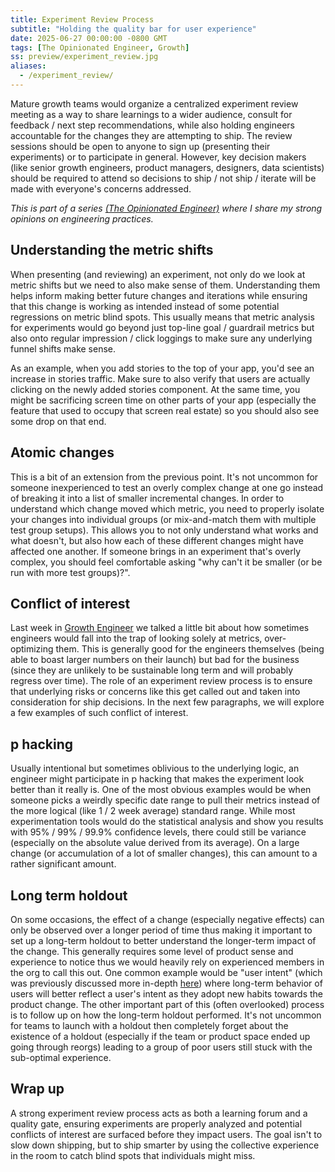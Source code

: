 ```yaml
---
title: Experiment Review Process
subtitle: "Holding the quality bar for user experience"
date: 2025-06-27 00:00:00 -0800 GMT
tags: [The Opinionated Engineer, Growth]
ss: preview/experiment_review.jpg
aliases:
  - /experiment_review/
---
```


Mature growth teams would organize a centralized experiment review meeting as a way to share learnings to a wider audience, consult for feedback / next step recommendations, while also holding engineers accountable for the changes they are attempting to ship. The review sessions should be open to anyone to sign up (presenting their experiments) or to participate in general. However, key decision makers (like senior growth engineers, product managers, designers, data scientists) should be required to attend so decisions to ship / not ship / iterate will be made with everyone's concerns addressed.

_This is part of a series [(The Opinionated Engineer)](/blog/2025-05-04-the-opinionated-engineer/) where I share my strong opinions on engineering practices._

## Understanding the metric shifts

When presenting (and reviewing) an experiment, not only do we look at metric shifts but we need to also make sense of them. Understanding them helps inform making better future changes and iterations while ensuring that this change is working as intended instead of some potential regressions on metric blind spots. This usually means that metric analysis for experiments would go beyond just top-line goal / guardrail metrics but also onto regular impression / click loggings to make sure any underlying funnel shifts make sense.

As an example, when you add stories to the top of your app, you'd see an increase in stories traffic. Make sure to also verify that users are actually clicking on the newly added stories component. At the same time, you might be sacrificing screen time on other parts of your app (especially the feature that used to occupy that screen real estate) so you should also see some drop on that end.

## Atomic changes

This is a bit of an extension from the previous point. It's not uncommon for someone inexperienced to test an overly complex change at one go instead of breaking it into a list of smaller incremental changes. In order to understand which change moved which metric, you need to properly isolate your changes into individual groups (or mix-and-match them with multiple test group setups). This allows you to not only understand what works and what doesn't, but also how each of these different changes might have affected one another. If someone brings in an experiment that's overly complex, you should feel comfortable asking "why can't it be smaller (or be run with more test groups)?".

## Conflict of interest

Last week in [Growth Engineer](/blog/2025-06-20-growth-engineer/) we talked a little bit about how sometimes engineers would fall into the trap of looking solely at metrics, over-optimizing them. This is generally good for the engineers themselves (being able to boast larger numbers on their launch) but bad for the business (since they are unlikely to be sustainable long term and will probably regress over time). The role of an experiment review process is to ensure that underlying risks or concerns like this get called out and taken into consideration for ship decisions. In the next few paragraphs, we will explore a few examples of such conflict of interest.

## p hacking

Usually intentional but sometimes oblivious to the underlying logic, an engineer might participate in p hacking that makes the experiment look better than it really is. One of the most obvious examples would be when someone picks a weirdly specific date range to pull their metrics instead of the more logical (like 1 / 2 week average) standard range. While most experimentation tools would do the statistical analysis and show you results with 95% / 99% / 99.9% confidence levels, there could still be variance (especially on the absolute value derived from its average). On a large change (or accumulation of a lot of smaller changes), this can amount to a rather significant amount.

## Long term holdout

On some occasions, the effect of a change (especially negative effects) can only be observed over a longer period of time thus making it important to set up a long-term holdout to better understand the longer-term impact of the change. This generally requires some level of product sense and experience to notice thus we would heavily rely on experienced members in the org to call this out. One common example would be "user intent" (which was previously discussed more in-depth [here](/blog/2025-06-20-growth-engineer/#user-intent)) where long-term behavior of users will better reflect a user's intent as they adopt new habits towards the product change. The other important part of this (often overlooked) process is to follow up on how the long-term holdout performed. It's not uncommon for teams to launch with a holdout then completely forget about the existence of a holdout (especially if the team or product space ended up going through reorgs) leading to a group of poor users still stuck with the sub-optimal experience.

## Wrap up

A strong experiment review process acts as both a learning forum and a quality gate, ensuring experiments are properly analyzed and potential conflicts of interest are surfaced before they impact users. The goal isn't to slow down shipping, but to ship smarter by using the collective experience in the room to catch blind spots that individuals might miss.